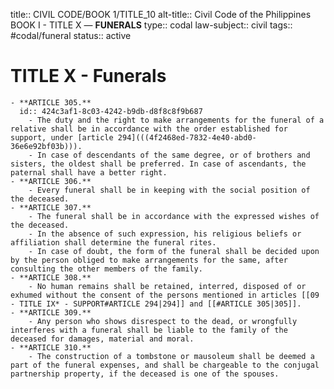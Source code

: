 title:: CIVIL CODE/BOOK 1/TITLE_10
alt-title:: Civil Code of the Philippines BOOK I - TITLE X —  **FUNERALS**
type:: codal
law-subject:: civil
tags:: #codal/funeral
status:: active

# TITLE X - Funerals
	- **ARTICLE 305.**
	  id:: 424c3af1-8c03-4242-b9db-d8f8c8f9b687
		- The duty and the right to make arrangements for the funeral of a relative shall be in accordance with the order established for support, under [article 294](((4f2468ed-7832-4e40-abd0-36e6e92bf03b))).
		- In case of descendants of the same degree, or of brothers and sisters, the oldest shall be preferred. In case of ascendants, the paternal shall have a better right.
	- **ARTICLE 306.**
		- Every funeral shall be in keeping with the social position of the deceased.
	- **ARTICLE 307.**
		- The funeral shall be in accordance with the expressed wishes of the deceased.
		- In the absence of such expression, his religious beliefs or affiliation shall determine the funeral rites.
		- In case of doubt, the form of the funeral shall be decided upon by the person obliged to make arrangements for the same, after consulting the other members of the family.
	- **ARTICLE 308.**
		- No human remains shall be retained, interred, disposed of or exhumed without the consent of the persons mentioned in articles [[09 - TITLE IX* - SUPPORT#ARTICLE 294|294]] and [[#ARTICLE 305|305]].
	- **ARTICLE 309.**
		- Any person who shows disrespect to the dead, or wrongfully interferes with a funeral shall be liable to the family of the deceased for damages, material and moral.
	- **ARTICLE 310.**
		- The construction of a tombstone or mausoleum shall be deemed a part of the funeral expenses, and shall be chargeable to the conjugal partnership property, if the deceased is one of the spouses.